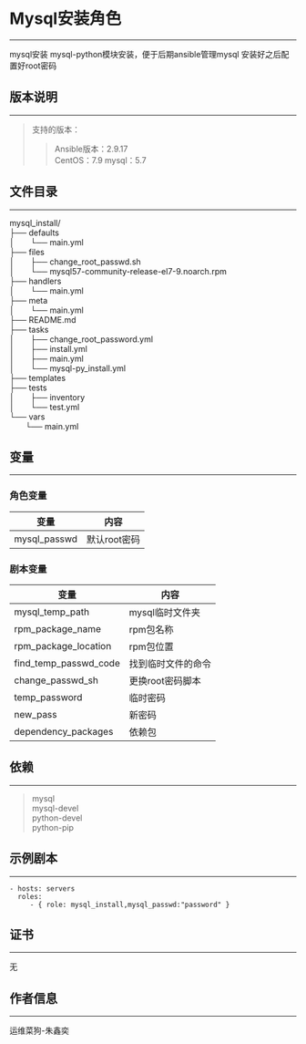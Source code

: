 # Mysql安装角色
------------
mysql安装
mysql-python模块安装，便于后期ansible管理mysql
安装好之后配置好root密码
## 版本说明
------------

>支持的版本：
>>Ansible版本：2.9.17  
>>CentOS：7.9
>>mysql：5.7

## 文件目录
--------------

mysql_install/  
├── defaults  
│&emsp;&emsp;└── main.yml  
├── files  
│&emsp;&emsp;├── change_root_passwd.sh  
│&emsp;&emsp;└── mysql57-community-release-el7-9.noarch.rpm  
├── handlers  
│&emsp;&emsp;└── main.yml  
├── meta  
│&emsp;&emsp;└── main.yml  
├── README.md  
├── tasks  
│&emsp;&emsp;├── change_root_password.yml  
│&emsp;&emsp;├── install.yml  
│&emsp;&emsp;├── main.yml  
│&emsp;&emsp;└── mysql-py_install.yml  
├── templates  
├── tests  
│&emsp;&emsp;├── inventory  
│&emsp;&emsp;└── test.yml  
└── vars  
&emsp;&emsp;└── main.yml  



## 变量
--------------
### 角色变量

|  变量  | 内容  |
|  ----  | ----  |
| mysql_passwd  | 默认root密码 |


### 剧本变量

|  变量  | 内容  |
|  ----  | ----  |
| mysql_temp_path  | mysql临时文件夹 |
| rpm_package_name  | rpm包名称 |
| rpm_package_location  |   rpm包位置  |
| find_temp_passwd_code  | 找到临时文件的命令 | 
| change_passwd_sh  | 更换root密码脚本|
| temp_password  | 临时密码 |
| new_pass  |  新密码  |
| dependency_packages | 依赖包 |

## 依赖
------------

> mysql  
> mysql-devel  
> python-devel  
> python-pip


## 示例剧本
----------------

    - hosts: servers
      roles:
         - { role: mysql_install,mysql_passwd:"password" }

## 证书
-------

无

## 作者信息
------------------
 
运维菜狗-朱鑫奕
